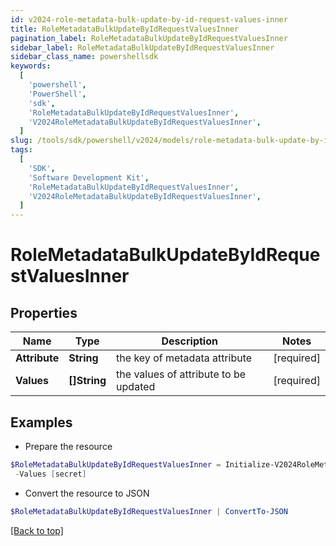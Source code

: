 ```yaml
---
id: v2024-role-metadata-bulk-update-by-id-request-values-inner
title: RoleMetadataBulkUpdateByIdRequestValuesInner
pagination_label: RoleMetadataBulkUpdateByIdRequestValuesInner
sidebar_label: RoleMetadataBulkUpdateByIdRequestValuesInner
sidebar_class_name: powershellsdk
keywords:
  [
    'powershell',
    'PowerShell',
    'sdk',
    'RoleMetadataBulkUpdateByIdRequestValuesInner',
    'V2024RoleMetadataBulkUpdateByIdRequestValuesInner',
  ]
slug: /tools/sdk/powershell/v2024/models/role-metadata-bulk-update-by-id-request-values-inner
tags:
  [
    'SDK',
    'Software Development Kit',
    'RoleMetadataBulkUpdateByIdRequestValuesInner',
    'V2024RoleMetadataBulkUpdateByIdRequestValuesInner',
  ]
---
```


# RoleMetadataBulkUpdateByIdRequestValuesInner

## Properties

| Name | Type | Description | Notes |
| --- | --- | --- | --- |
| **Attribute** | **String** | the key of metadata attribute | [required] |
| **Values** | **[]String** | the values of attribute to be updated | [required] |

## Examples

- Prepare the resource

```powershell
$RoleMetadataBulkUpdateByIdRequestValuesInner = Initialize-V2024RoleMetadataBulkUpdateByIdRequestValuesInner  -Attribute iscFederalClassifications `
 -Values [secret]
```

- Convert the resource to JSON

```powershell
$RoleMetadataBulkUpdateByIdRequestValuesInner | ConvertTo-JSON
```

[[Back to top]](#)
